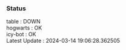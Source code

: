 ### Status


table : DOWN  
hogwarts : OK  
icy-bot : OK  
Latest Update : 2024-03-14 19:06:28.362505
